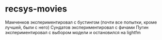# recsys-movies

Мамченков экспериментировал с бустингом (почти все попытки, кроме лучшей, были с него)
Сундатов экспериментировал с фичами
Пугин экспериментировал с выбором модели и остановился на lightfm